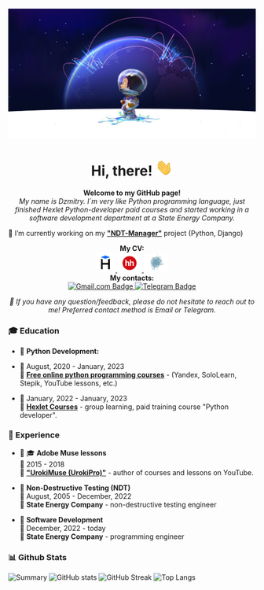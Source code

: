 <!--### Hi there 👋

- 🔭 I’m currently working on "NDT Manager" project  (Python, Django)
- 🌱 I’m currently learning Python (Django framework)


**DzmitrySha/DzmitrySha** is a ✨ _special_ ✨ repository because its `README.md` (this file) appears on your GitHub profile.

Here are some ideas to get you started:

- 🔭 I’m currently working on 4th Hexlet project - "Task Manager" (Python, Django)
- 🌱 I’m currently learning Python (Django framework).
- 👯 I’m looking to collaborate on ...
- 🤔 I’m looking for help with ...
- 💬 Ask me about ...
- 📫 How to reach me: ...
- 😄 Pronouns: ...
- ⚡ Fun fact: ...
-->

<p align="center"><img src="images/Readme_title_image.jpeg" alt="Banner"></p>

<h1 align="center">Hi, there! <img alt="hello" img src="content/wave.gif" width="35"></h1>

<p align="center"><b> Welcome to my GitHub page! </b><br>
<i>My name is Dzmitry. I`m very like Python programming language, just finished Hexlet Python-developer paid courses and started working in a software development department at a State Energy Company.</i></p>

🔭 I’m currently working on my **["NDT-Manager"](https://github.com/DzmitrySha/ndt_manager)** project (Python, Django)



<p align="center">
  <b>My CV:</b>
  <br>
  <a href="https://cv.hexlet.io/resumes/1088">
    <img src="content/hexlet_logo.svg" width="40" alt="Hexlet CV">
  </a>
  <a href="https://hh.ru/resume/ffdf22edff08bb437a0039ed1f4b5134577556">
    <img src="content/hh_logo.svg" width="50" alt="HeadHunter CV">
  </a>
  <a href="https://career.habr.com/ravenbydev">
    <img src="content/habr_career_logo.svg" width="50" alt="Habr CV">
  </a>
  <br>
  <b>My contacts:</b>
  <br>
  <a href="mailto:ravenbydev@gmail.com">
    <img src="https://img.shields.io/badge/-gmail-informational?style=for-the-badge&logo=mail.ru&logoColor=white" alt="Gmail.com Badge">
  </a>
  <a href="https://t.me/urokimuse">
    <img src="https://img.shields.io/badge/-telegram-0088cc?style=for-the-badge&logo=telegram&logoColor=white" alt="Telegram Badge">
  </a>
  <p align="center"><i>💬 If you have any question/feedback, please do not hesitate to reach out to me! Preferred contact method is Email or Telegram.</i></p>



### 🎓 Education

- 📖 **Python Development:**

- 📆 August, 2020 - January, 2023\
📍 **[Free online python programming courses]()** - (Yandex, SoloLearn, Stepik, YouTube lessons, etc.)


- 📆 January, 2022 - January, 2023\
📍 **[Hexlet Courses](https://ru.hexlet.io/u/dzmitrysha)** - group learning, paid training course "Python developer".

### 📎 Experience

- 👨 ‍🎓 **Adobe Muse lessons**\
📆 2015 - 2018\
📍 **["UrokiMuse (UrokiPro)"](https://www.youtube.com/channel/UCe3KM1NmALRAOnMOb0KAYFA)** - author of courses and lessons on YouTube.


- 👨 **Non-Destructive Testing (NDT)**\
📆 August, 2005 - December, 2022\
📍 **State Energy Company** - non-destructive testing engineer


- 👨 **Software Development**\
📆 December, 2022 - today\
📍 **State Energy Company** - programming engineer

### 📊 Github Stats

![Summary](http://github-profile-summary-cards.vercel.app/api/cards/profile-details?username=DzmitrySha&width=500&theme=radical)
![GitHub stats](https://github-readme-stats.vercel.app/api?username=DzmitrySha&include_all_commits=true&count_private=true&hide_title=false&custom_title=&show_icons=true&hide_border=true&theme=radical) ![GitHub Streak](https://github-readme-streak-stats.herokuapp.com/?user=DzmitrySha&hide_border=true&theme=radical)
![Top Langs](https://github-readme-stats.vercel.app/api/top-langs/?username=DzmitrySha&langs_count=10&exclude_repo=&hide=html,css,shell,makefile,procfile&layout=default&card_width=495&hide_border=true&theme=radical)
